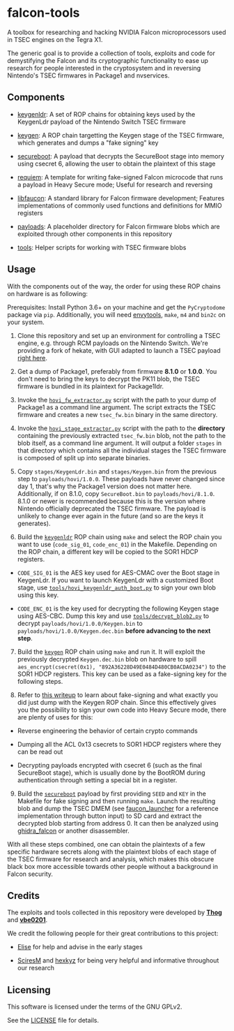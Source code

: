 # falcon-tools

A toolbox for researching and hacking NVIDIA Falcon microprocessors used in TSEC engines on the Tegra X1.

The generic goal is to provide a collection of tools, exploits and code for demystifying the Falcon and
its cryptographic functionality to ease up research for people interested in the cryptosystem and in
reversing Nintendo's TSEC firmwares in Package1 and nvservices.

## Components

* [keygenldr](./keygenldr): A set of ROP chains for obtaining keys used by the KeygenLdr payload of the
Nintendo Switch TSEC firmware

* [keygen](./keygen): A ROP chain targetting the Keygen stage of the TSEC firmware, which generates and
dumps a "fake signing" key

* [secureboot](./secureboot): A payload that decrypts the SecureBoot stage into memory using csecret 6,
allowing the user to obtain the plaintext of this stage

* [requiem](./requiem): A template for writing fake-signed Falcon microcode that runs a payload in
Heavy Secure mode; Useful for research and reversing

* [libfaucon](./libfaucon): A standard library for Falcon firmware development; Features implementations
of commonly used functions and definitions for MMIO registers

* [payloads](./payloads): A placeholder directory for Falcon firmware blobs which are exploited through
other components in this repository

* [tools](./tools): Helper scripts for working with TSEC firmware blobs

## Usage

With the components out of the way, the order for using these ROP chains on hardware is as following:

Prerequisites: Install Python 3.6+ on your machine and get the `PyCryptodome` package via `pip`. Additionally,
you will need [envytools](https://github.com/envytools/envytools), `make`, `m4` and `bin2c` on your system.

1. Clone this repository and set up an environment for controlling a TSEC engine, e.g. through RCM payloads
on the Nintendo Switch. We're providing a fork of hekate, with GUI adapted to launch a TSEC payload
[right here](https://github.com/CAmadeus/faucon_launcher).

2. Get a dump of Package1, preferably from firmware **8.1.0** or **1.0.0**. You don't need to bring the
keys to decrypt the PK11 blob, the TSEC firmware is bundled in its plaintext for Package1ldr.

3. Invoke the [`hovi_fw_extractor.py`](./tools/hovi_fw_extractor.py) script with the path to your dump of
Package1 as a command line argument. The script extracts the TSEC firmware and creates a new `tsec_fw.bin`
binary in the same directory.

4. Invoke the [`hovi_stage_extractor.py`](./tools/hovi_stage_extractor.py) script with the path to the
**directory** containing the previously extracted `tsec_fw.bin` blob, not the path to the blob itself,
as a command line argument. It will output a folder `stages` in that directory which contains all the
individual stages the TSEC firmware is composed of split up into separate binaries.

5. Copy `stages/KeygenLdr.bin` and `stages/Keygen.bin` from the previous step to `payloads/hovi/1.0.0`.
These payloads have never changed since day 1, that's why the Package1 version does not matter here.
Additionally, if on 8.1.0, copy `SecureBoot.bin` to `payloads/hovi/8.1.0`. 8.1.0 or newer is recommended
because this is the version where Nintendo officially deprecated the TSEC firmware. The payload is
unlikely to change ever again in the future (and so are the keys it generates).

6. Build the [`keygenldr`](./keygenldr) ROP chain using `make` and select the ROP chain you want to use
(`code_sig_01`, `code_enc_01`) in the Makefile. Depending on the ROP chain, a different key will be copied
to the SOR1 HDCP registers.

* `CODE_SIG_01` is the AES key used for AES-CMAC over the Boot stage in KeygenLdr. If you want to launch
KeygenLdr with a customized Boot stage, use [`tools/hovi_keygenldr_auth_boot.py`](./tools/hovi_keygenldr_auth_boot.py)
to sign your own blob using this key.

* `CODE_ENC_01` is the key used for decrypting the following Keygen stage using AES-CBC. Dump this key and
use [`tools/decrypt_blob2.py`](./tools/decrypt_blob2.py) to decrypt `payloads/hovi/1.0.0/Keygen.bin` to
`payloads/hovi/1.0.0/Keygen.dec.bin` **before advancing to the next step**.

7. Build the [`keygen`](./keygen) ROP chain using `make` and run it. It will exploit the previously
decrypted `Keygen.dec.bin` blob on hardware to spill `aes_encrypt(csecret(0x1), "892A36228D49E0484D480CB0ACDA0234")`
to the SOR1 HDCP registers. This key can be used as a fake-signing key for the following steps.

8. Refer to [this writeup](./requiem/README.md) to learn about fake-signing and what exactly you did just
dump with the Keygen ROP chain. Since this effectively gives you the possibility to sign your own code
into Heavy Secure mode, there are plenty of uses for this:

* Reverse engineering the behavior of certain crypto commands

* Dumping all the ACL 0x13 csecrets to SOR1 HDCP registers where they can be read out

* Decrypting payloads encrypted with csecret 6 (such as the final SecureBoot stage), which is usually done
by the BootROM during authentication through setting a special bit in a register.

9. Build the [`secureboot`](./secureboot) payload by first providing `SEED` and `KEY` in the Makefile for
fake signing and then running `make`. Launch the resulting blob and dump the TSEC DMEM (see
[faucon_launcher](https://github.com/CAmadeus/faucon_launcher) for a reference implementation through
button input) to SD card and extract the decrypted blob starting from address 0. It can then be analyzed
using [ghidra_falcon](https://github.com/Thog/ghidra_falcon) or another disassembler.

With all these steps combined, one can obtain the plaintexts of a few specific hardware secrets along with
the plaintext blobs of each stage of the TSEC firmware for research and analysis, which makes this obscure
black box more accessible towards other people without a background in Falcon security.

## Credits

The exploits and tools collected in this repository were developed by [**Thog**](https://github.com/Thog)
and [**vbe0201**](https://github.com/vbe0201).

We credit the following people for their great contributions to this project:

* [Elise](https://github.com/EliseZeroTwo) for help and advise in the early stages

* [SciresM](https://github.com/SciresM) and [hexkyz](https://github.com/hexkyz) for being very helpful and
informative throughout our research

## Licensing

This software is licensed under the terms of the GNU GPLv2.

See the [LICENSE](./LICENSE) file for details.
